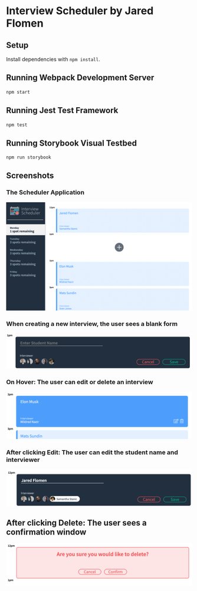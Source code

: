 # Interview Scheduler by Jared Flomen

## Setup

Install dependencies with `npm install`.

## Running Webpack Development Server

```sh
npm start
```

## Running Jest Test Framework

```sh
npm test
```

## Running Storybook Visual Testbed

```sh
npm run storybook
```

## Screenshots

### The Scheduler Application
![The Scheduler Application](https://github.com/JaredFlomen/scheduler/blob/master/docs/Scheduler.png?raw=true)

### When creating a new interview, the user sees a blank form
![Blank](https://github.com/JaredFlomen/scheduler/blob/master/docs/Blank%20Form.png?raw=true)

### On Hover: The user can edit or delete an interview
![Hover](https://github.com/JaredFlomen/scheduler/blob/master/docs/Highlighted.png?raw=true)

### After clicking Edit: The user can edit the student name and interviewer
![Edit](https://github.com/JaredFlomen/scheduler/blob/master/docs/Edit.png?raw=true)

## After clicking Delete: The user sees a confirmation window 
![Delete](https://github.com/JaredFlomen/scheduler/blob/master/docs/Confirm%20Delete.png?raw=true)



